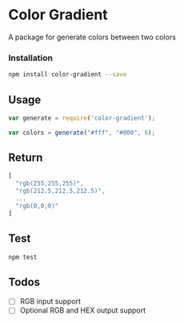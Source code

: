   # Color Gradient
   A package for generate colors between two colors

  ### Installation

  ```sh
  npm install color-gradient --save
  ```

  ## Usage

  ```js
  var generate = require('color-gradient');

  var colors = generate("#fff", "#000", 6);
  ```
  
  ## Return
  ```js
  [
    "rgb(255,255,255)", 
    "rgb(212.5,212.5,212.5)", 
    ...
    "rgb(0,0,0)"
  ]
  ```  

  ## Test


  ```sh
  npm test
  ```


  ## Todos

  - [ ] RGB input support
  - [ ] Optional RGB and HEX output support
